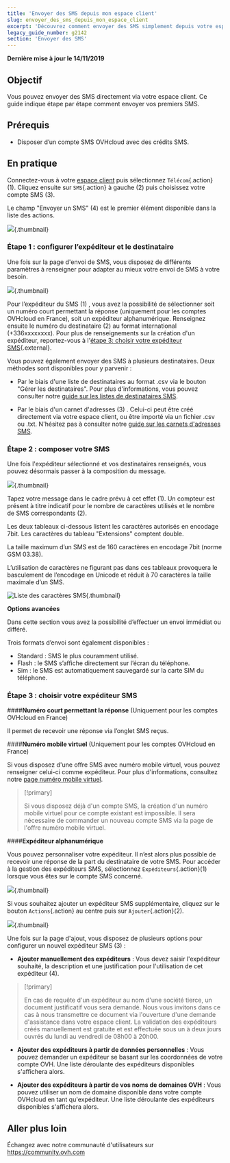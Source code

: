 ```yaml
---
title: 'Envoyer des SMS depuis mon espace client'
slug: envoyer_des_sms_depuis_mon_espace_client
excerpt: 'Découvrez comment envoyer des SMS simplement depuis votre espace client OVHcloud'
legacy_guide_number: g2142
section: 'Envoyer des SMS'
---
```


**Dernière mise à jour le 14/11/2019**

## Objectif

Vous pouvez envoyer des SMS directement via votre espace client. Ce guide indique étape par étape comment envoyer vos premiers SMS.

## Prérequis

- Disposer d’un compte SMS OVHcloud avec des crédits SMS.

## En pratique

Connectez-vous à votre [espace client](https://www.ovhtelecom.fr/manager/) puis sélectionnez `Télécom`{.action} (1). Cliquez ensuite sur `SMS`{.action} à gauche (2)  puis choisissez votre compte SMS (3).

Le champ "Envoyer un SMS" (4) est le premier élément disponible dans la liste des actions.

![](images/sms-send-control-panel01E.png){.thumbnail}

### Étape 1 : configurer l’expéditeur et le destinataire

Une fois sur la page d'envoi de SMS, vous disposez de différents paramètres à renseigner pour adapter au mieux votre envoi de SMS à votre besoin.

![](images/sms-send-control-panel02E.png){.thumbnail}

Pour l’expéditeur du SMS (1) , vous avez la possibilité de sélectionner soit un numéro court permettant la réponse (uniquement pour les comptes OVHcloud en France), soit un expéditeur alphanumérique. 
Renseignez ensuite  le numéro du destinataire (2) au format international (+336xxxxxxxx). 
Pour plus de renseignements sur la création d'un expéditeur, reportez-vous à l'[étape 3: choisir votre expéditeur SMS](https://docs.ovh.com/fr/sms/envoyer_des_sms_depuis_mon_espace_client/#etape-3-choisir-votre-expediteur-sms){.external}.

Vous pouvez également envoyer des SMS à plusieurs destinataires. Deux méthodes sont disponibles pour y parvenir :

- Par le biais d'une liste de destinataires au format .csv via le bouton "Gérer les destinataires". 
Pour plus d'informations, vous pouvez consulter notre [guide sur les listes de destinataires SMS](https://docs.ovh.com/fr/sms/liste_de_destinataire_sms/).

- Par le biais d'un carnet d'adresses (3) . Celui-ci peut être créé directement via votre espace client, ou être importé via un fichier .csv ou .txt. 
N'hésitez pas à consulter notre [guide sur les carnets d'adresses SMS](https://docs.ovh.com/fr/sms/gerer_mes_carnets_dadresses_sms/).

### Étape 2 : composer votre SMS

Une fois l'expéditeur sélectionné et vos destinataires renseignés, vous pouvez désormais passer à la composition du message.

![](images/sms-send-control-panel03E.png){.thumbnail}

Tapez votre message dans le cadre prévu à cet effet (1). Un compteur est présent à titre indicatif pour le nombre de caractères utilisés et le nombre de SMS correspondants (2).

Les deux tableaux ci-dessous listent les caractères autorisés en encodage 7bit. Les caractères du tableau "Extensions" comptent double. 

La taille maximum d’un SMS est de 160 caractères en encodage 7bit (norme GSM 03.38).

L’utilisation de caractères ne figurant pas dans ces tableaux provoquera le basculement de l’encodage en Unicode et réduit à 70 caractères la taille maximale d’un SMS.

![Liste des caractères SMS](images/smsauthorizedcharacters.png){.thumbnail}

**Options avancées**

Dans cette section vous avez la possibilité d’effectuer un envoi immédiat ou différé.

Trois formats d’envoi sont également disponibles :

- Standard : SMS le plus couramment utilisé.
- Flash : le SMS s’affiche directement sur l’écran du téléphone.
- Sim : le SMS est automatiquement sauvegardé sur la carte SIM du téléphone.

### Étape 3 : choisir votre expéditeur SMS

####**Numéro court permettant la réponse** (Uniquement pour les comptes OVHcloud en France)

Il permet de recevoir une réponse via l’onglet SMS reçus.

####**Numéro mobile virtuel** (Uniquement pour les comptes OVHcloud en France)

Si vous disposez d'une offre SMS avec numéro mobile virtuel, vous pouvez renseigner celui-ci comme expéditeur. Pour plus d'informations, consultez notre [page numéro mobile virtuel](https://www.ovhtelecom.fr/sms/reponse/numeros-virtuels.xml).

> [!primary]
>
>Si vous disposez déjà d'un compte SMS, la création d'un numéro mobile virtuel pour ce compte existant est impossible. Il sera nécessaire de commander un nouveau compte SMS via la page de l'offre numéro mobile virtuel.
>

####**Expéditeur alphanumérique**

Vous pouvez personnaliser votre expéditeur. Il n’est alors plus possible de recevoir une réponse de la part du destinataire de votre SMS. Pour accéder à la gestion des expéditeurs SMS, sélectionnez `Expéditeurs`{.action}(1) lorsque vous êtes sur le compte SMS concerné.

![](images/sms-send-control-panel04E.png){.thumbnail}

Si vous souhaitez ajouter un expéditeur SMS supplémentaire, cliquez sur le bouton `Actions`{.action} au centre puis sur `Ajouter`{.action}(2).

![](images/sms-send-control-panel05E.png){.thumbnail}

Une fois sur la page d'ajout, vous disposez de plusieurs options pour configurer un nouvel expéditeur SMS (3) :

- **Ajouter manuellement des expéditeurs** : Vous devez saisir l'expéditeur souhaité, la description et une justification pour l'utilisation de cet expéditeur (4). 

> [!primary]
>
>En cas de requête d'un expéditeur au nom d'une société tierce, un document justificatif vous sera demandé. Nous vous invitons dans ce cas à nous transmettre ce document via l'ouverture d'une demande d'assistance dans votre espace client.  La validation des expéditeurs créés manuellement est gratuite et est effectuée sous un à deux jours ouvrés du lundi au vendredi de 08h00 à 20h00.
>

- **Ajouter des expéditeurs à partir de données personnelles** : Vous pouvez demander un expéditeur se basant sur les coordonnées de votre compte OVH. Une liste déroulante des expéditeurs disponibles s'affichera alors.

- **Ajouter des expéditeurs à partir de vos noms de domaines OVH** : Vous pouvez utiliser un nom de domaine disponible dans votre compte OVHcloud en tant qu'expéditeur. Une liste déroulante des expéditeurs disponibles s'affichera alors.

## Aller plus loin

Échangez avec notre communauté d'utilisateurs sur <https://community.ovh.com>